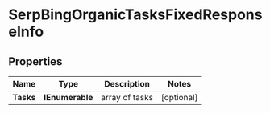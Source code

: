 # SerpBingOrganicTasksFixedResponseInfo


## Properties

| Name | Type | Description | Notes |
|------------ | ------------- | ------------- | -------------|
**Tasks** | **IEnumerable<SerpBingOrganicTasksFixedTaskInfo>** | array of tasks |[optional]|